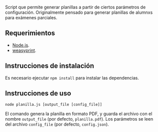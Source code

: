Script que permite generar planillas a partir de ciertos parámetros de
configuración. Originalmente pensado para generar planillas de alumnxs para
exámenes parciales.

## Requerimientos
- [Node.js](https://nodejs.org/en/).
- [weasyprint](https://weasyprint.org/).

## Instrucciones de instalación
Es necesario ejecutar `npm install` para instalar las dependencias.

## Instrucciones de uso

```
node planilla.js [output_file [config_file]]
```

El comando genera la planilla en formato PDF, y guarda el archivo con el nombre
`output_file` (por defecto, `planilla.pdf`). Los parámetros se leen del archivo
`config_file` (por defecto, `config.json`).
